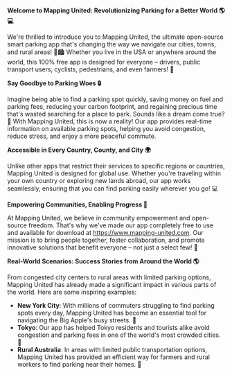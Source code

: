 **Welcome to Mapping United: Revolutionizing Parking for a Better World 🌎💻**

We're thrilled to introduce you to Mapping United, the ultimate open-source smart parking app that's changing the way we navigate our cities, towns, and rural areas! 🚗🏙️ Whether you live in the USA or anywhere around the world, this 100% free app is designed for everyone – drivers, public transport users, cyclists, pedestrians, and even farmers! 🌾

**Say Goodbye to Parking Woes 🔒**

Imagine being able to find a parking spot quickly, saving money on fuel and parking fees, reducing your carbon footprint, and regaining precious time that's wasted searching for a place to park. Sounds like a dream come true? 🤩 With Mapping United, this is now a reality! Our app provides real-time information on available parking spots, helping you avoid congestion, reduce stress, and enjoy a more peaceful commute.

**Accessible in Every Country, County, and City 🌍**

Unlike other apps that restrict their services to specific regions or countries, Mapping United is designed for global use. Whether you're traveling within your own country or exploring new lands abroad, our app works seamlessly, ensuring that you can find parking easily wherever you go! 💻

**Empowering Communities, Enabling Progress 🌟**

At Mapping United, we believe in community empowerment and open-source freedom. That's why we've made our app completely free to use and available for download at https://www.mapping-united.com. Our mission is to bring people together, foster collaboration, and promote innovative solutions that benefit everyone – not just a select few! 🌈

**Real-World Scenarios: Success Stories from Around the World 🌎**

From congested city centers to rural areas with limited parking options, Mapping United has already made a significant impact in various parts of the world. Here are some inspiring examples:

*   **New York City**: With millions of commuters struggling to find parking spots every day, Mapping United has become an essential tool for navigating the Big Apple's busy streets. 🗽️
*   **Tokyo**: Our app has helped Tokyo residents and tourists alike avoid congestion and parking fees in one of the world's most crowded cities. 🌆
*   **Rural Australia**: In areas with limited public transportation options, Mapping United has provided an efficient way for farmers and rural workers to find parking near their homes. 🌾